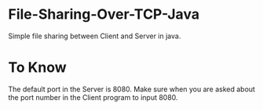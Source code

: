 # File-Sharing-Over-TCP-Java

Simple file sharing between Client and Server in java.

# To Know
The default port in the Server is 8080. Make sure when you are asked about the port number in the Client program to input 8080.

